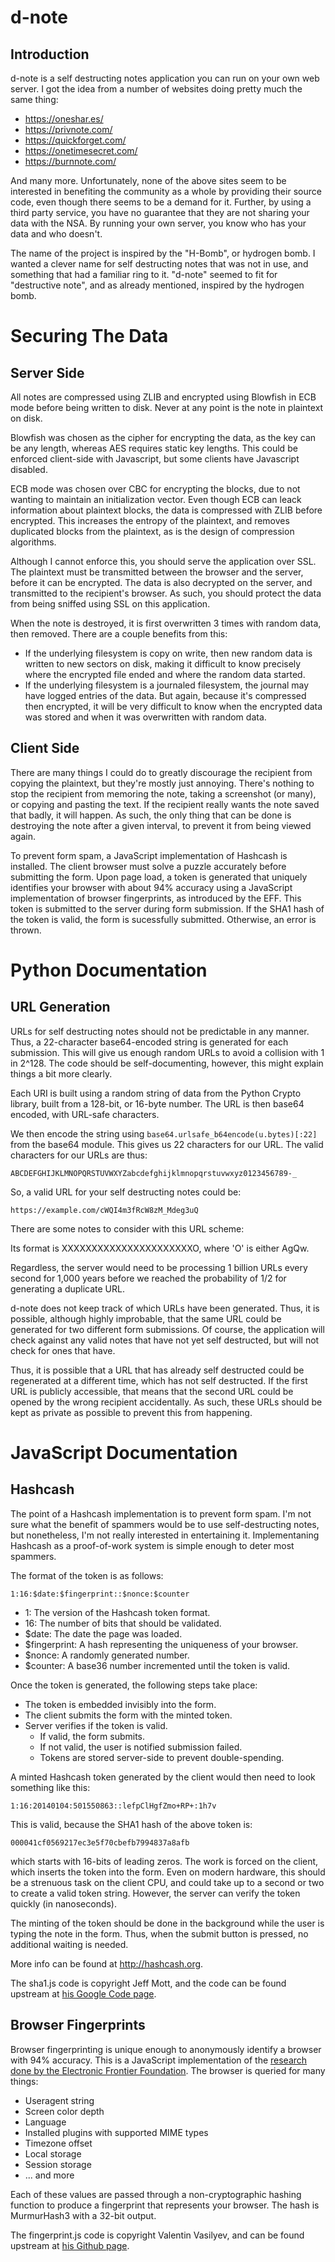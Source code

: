 d-note
======

Introduction
------------

d-note is a self destructing notes application you can run on your own web
server. I got the idea from a number of websites doing pretty much the same
thing:

* https://oneshar.es/
* https://privnote.com/
* https://quickforget.com/
* https://onetimesecret.com/
* https://burnnote.com/

And many more. Unfortunately, none of the above sites seem to be interested
in benefiting the community as a whole by providing their source code, even
though there seems to be a demand for it. Further, by using a third party
service, you have no guarantee that they are not sharing your data with the
NSA. By running your own server, you know who has your data and who doesn't.

The name of the project is inspired by the "H-Bomb", or hydrogen bomb. I
wanted a clever name for self destructing notes that was not in use, and
something that had a familiar ring to it. "d-note" seemed to fit for
"destructive note", and as already mentioned, inspired by the hydrogen
bomb.

Securing The Data
=================

Server Side
-----------

All notes are compressed using ZLIB and encrypted using Blowfish in ECB mode
before being written to disk. Never at any point is the note in plaintext on
disk.

Blowfish was chosen as the cipher for encrypting the data, as the key can be
any length, whereas AES requires static key lengths. This could be enforced
client-side with Javascript, but some clients have Javascript disabled.

ECB mode was chosen over CBC for encrypting the blocks, due to not wanting to
maintain an initialization vector. Even though ECB can leack information about
plaintext blocks, the data is compressed with ZLIB before encrypted. This
increases the entropy of the plaintext, and removes duplicated blocks from the
plaintext, as is the design of compression algorithms.

Although I cannot enforce this, you should serve the application over SSL. The
plaintext must be transmitted between the browser and the server, before it can
be encrypted. The data is also decrypted on the server, and transmitted to the
recipient's browser. As such, you should protect the data from being sniffed
using SSL on this application.

When the note is destroyed, it is first overwritten 3 times with random data,
then removed. There are a couple benefits from this:

* If the underlying filesystem is copy on write, then new random data is
  written to new sectors on disk, making it difficult to know precisely where
  the encrypted file ended and where the random data started.
* If the underlying filesystem is a journaled filesystem, the journal may have
  logged entries of the data. But again, because it's compressed then
  encrypted, it will be very difficult to know when the encrypted data was
  stored and when it was overwritten with random data.

Client Side
-----------

There are many things I could do to greatly discourage the recipient from
copying the plaintext, but they're mostly just annoying. There's nothing to
stop the recipient from memoring the note, taking a screenshot (or many), or
copying and pasting the text. If the recipient really wants the note saved that
badly, it will happen. As such, the only thing that can be done is destroying
the note after a given interval, to prevent it from being viewed again.

To prevent form spam, a JavaScript implementation of Hashcash is installed. The
client browser must solve a puzzle accurately before submitting the form. Upon
page load, a token is generated that uniquely identifies your browser with
about 94% accuracy using a JavaScript implementation of browser fingerprints,
as introduced by the EFF. This token is submitted to the server during form
submission. If the SHA1 hash of the token is valid, the form is sucessfully
submitted. Otherwise, an error is thrown.

Python Documentation
====================

URL Generation
--------------

URLs for self destructing notes should not be predictable in any manner.
Thus, a 22-character base64-encoded string is generated for each
submission. This will give us enough random URLs to avoid a collision with
1 in 2^128. The code should be self-documenting, however, this might
explain things a bit more clearly.

Each URI is built using a random string of data from the Python Crypto library,
built from a 128-bit, or 16-byte number. The URL is then base64 encoded, with
URL-safe characters.

We then encode the string using `base64.urlsafe_b64encode(u.bytes)[:22]`
from the base64 module. This gives us 22 characters for our URL. The valid
characters for our URLs are thus:

    ABCDEFGHIJKLMNOPQRSTUVWXYZabcdefghijklmnopqrstuvwxyz0123456789-_

So, a valid URL for your self destructing notes could be:

    https://example.com/cWQI4m3fRcW8zM_Mdeg3uQ

There are some notes to consider with this URL scheme:

Its format is XXXXXXXXXXXXXXXXXXXXXXO, where 'O' is either AgQw.

Regardless, the server would need to be processing 1 billion URLs every
second for 1,000 years before we reached the probability of 1/2 for
generating a duplicate URL.

d-note does not keep track of which URLs have been generated. Thus, it is
possible, although highly improbable, that the same URL could be generated
for two different form submissions. Of course, the application will check
against any valid notes that have not yet self destructed, but will not
check for ones that have.

Thus, it is possible that a URL that has already self destructed could be
regenerated at a different time, which has not self destructed. If the
first URL is publicly accessible, that means that the second URL could be
opened by the wrong recipient accidentally. As such, these URLs should be
kept as private as possible to prevent this from happening.

JavaScript Documentation
========================

Hashcash
--------

The point of a Hashcash implementation is to prevent form spam. I'm not
sure what the benefit of spammers would be to use self-destructing notes,
but nonetheless, I'm not really interested in entertaining it.
Implementaning Hashcash as a proof-of-work system is simple enough to
deter most spammers.

The format of the token is as follows:

    1:16:$date:$fingerprint::$nonce:$counter

* 1: The version of the Hashcash token format.
* 16: The number of bits that should be validated.
* $date: The date the page was loaded.
* $fingerprint: A hash representing the uniqueness of your browser.
* $nonce: A randomly generated number.
* $counter: A base36 number incremented until the token is valid.

Once the token is generated, the following steps take place:

* The token is embedded invisibly into the form.
* The client submits the form with the minted token.
* Server verifies if the token is valid.
    * If valid, the form submits.
    * If not valid, the user is notified submission failed.
    * Tokens are stored server-side to prevent double-spending.

A minted Hashcash token generated by the client would then need to look
something like this:

    1:16:20140104:501550863::lefpClHgfZmo+RP+:1h7v

This is valid, because the SHA1 hash of the above token is:

    000041cf0569217ec3e5f70cbefb7994837a8afb

which starts with 16-bits of leading zeros. The work is forced on the
client, which inserts the token into the form. Even on modern hardware,
this should be a strenuous task on the client CPU, and could take up to a
second or two to create a valid token string. However, the server can
verify the token quickly (in nanoseconds).

The minting of the token should be done in the background while the user is
typing the note in the form. Thus, when the submit button is pressed, no
additional waiting is needed.

More info can be found at http://hashcash.org.

The sha1.js code is copyright Jeff Mott, and the code can be found upstream at
[his Google Code page](https://code.google.com/p/crypto-js).


Browser Fingerprints
--------------------

Browser fingerprinting is unique enough to anonymously identify a browser with
94% accuracy. This is a JavaScript implementation of the [research done by the
Electronic Frontier Foundation](https://panopticlick.eff.org/). The browser is
queried for many things:

* Useragent string
* Screen color depth
* Language
* Installed plugins with supported MIME types
* Timezone offset
* Local storage
* Session storage
* ... and more

Each of these values are passed through a non-cryptographic hashing function to
produce a fingerprint that represents your browser. The hash is MurmurHash3 with
a 32-bit output.

The fingerprint.js code is copyright Valentin Vasilyev, and can be found
upstream at [his Github page](https://github.com/Valve/fingerprints).
